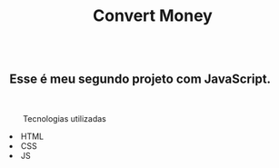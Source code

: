 <h1 align="center">Convert Money</h1>
<br>
<br>
<h2>Esse é meu segundo projeto com JavaScript.</h2>
<br>
<ul>Tecnologias utilizadas</ul>
<li>HTML</li>
<li>CSS</li>
<li>JS</li>
